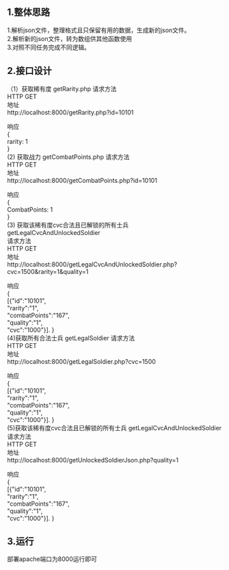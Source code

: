 ## 1.整体思路
1.解析json文件，整理格式且只保留有用的数据，生成新的json文件。  
2.解析新的json文件，转为数组供其他函数使用  
3.对照不同任务完成不同逻辑。
## 2.接口设计
（1）获取稀有度 getRarity.php
请求方法  
HTTP GET  
地址   
http://localhost:8000/getRarity.php?id=10101 
  
响应   
{  
rarity: 1  
}  
(2) 获取战力 getCombatPoints.php
请求方法  
HTTP GET  
地址   
http://localhost:8000/getCombatPoints.php?id=10101
  
响应   
{  
CombatPoints: 1  
}  
(3) 获取该稀有度cvc合法且已解锁的所有士兵 getLegalCvcAndUnlockedSoldier  
请求方法  
HTTP GET  
地址   
http://localhost:8000/getLegalCvcAndUnlockedSoldier.php?cvc=1500&rarity=1&quality=1  
  
响应   
{  
[{"id":"10101",  
"rarity":"1",  
"combatPoints":"167",  
"quality":"1",  
"cvc":"1000"}]. 
}    
(4)获取所有合法士兵 getLegalSoldier
请求方法  
HTTP GET  
地址   
http://localhost:8000/getLegalSoldier.php?cvc=1500   
  
响应   
{  
[{"id":"10101",  
"rarity":"1",  
"combatPoints":"167",  
"quality":"1",  
"cvc":"1000"}]. 
}    
(5)获取该稀有度cvc合法且已解锁的所有士兵 getLegalCvcAndUnlockedSoldier
请求方法  
HTTP GET  
地址   
http://localhost:8000/getUnlockedSoldierJson.php?quality=1   
  
响应   
{  
[{"id":"10101",  
"rarity":"1",  
"combatPoints":"167",  
"quality":"1",  
"cvc":"1000"}]. 
}    
## 3.运行
部署apache端口为8000运行即可
